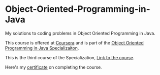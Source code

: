 # Object-Oriented-Programming-in-Java
My solutions to coding problems in Object Oriented Programming in Java.

This course is offered at <a href="https://www.coursera.org">Coursera</a> and is part of the <a href="https://www.coursera.org/specializations/object-oriented-programming">Object Oriented Programming in Java Specializaiton</a>.

This is the third course of the Specialization, <a href="https://www.coursera.org/learn/object-oriented-java">Link to the course</a>.

Here's my <a href = "https://www.coursera.org/account/accomplishments/specialization/WFH5FHFNKMZC">certificate</a> on completing the course.
